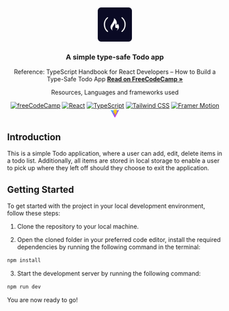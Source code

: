 <div id="top"></div>

<!-- PROJECT LOGO -->
<br />
<div align="center">
  <a href="https://www.freecodecamp.org/">
    <img src="./public/fcc.png" alt="Logo" width="80" height="80">
  </a>
<h3 align="center"> A simple type-safe Todo app</h3>
<p align="center">Reference: TypeScript Handbook for React Developers – How to Build a Type-Safe Todo App
<a href="https://www.freecodecamp.org/news/typescript-tutorial-for-react-developers"><strong>Read on FreeCodeCamp »</strong></a></p>

  <p align="center">
    Resources, Languages and frameworks used
  </p>

[![freeCodeCamp](https://img.shields.io/badge/-freeCodeCamp-brightgreen?logo=freeCodeCamp)](https://www.freecodecamp.org/)
[![React](https://img.shields.io/badge/-React-blue?logo=React)](https://reactjs.org/)
[![TypeScript](https://img.shields.io/badge/-TypeScript-6E36F6?logo=TypeScript&logoColor=white&color=black)](#)
[![Tailwind CSS](https://img.shields.io/badge/-Tailwind%20CSS-06B6D4?logo=Tailwind%20CSS&logoColor=black&color=white)](https://tailwindcss.com/)
[![Framer Motion](https://img.shields.io/badge/-Framer%20Motion-blue?logo=Framer)](https://www.framer.com/api/motion/)
[![Vitejs](Vitejs-logo.svg.png)](https://vitejs.dev/)

</div>

## Introduction

This is a simple Todo application, where a user can add, edit, delete items in a
todo list. Additionally, all items are stored in local storage to enable a user
to pick up where they left off should they choose to exit the application.

## Getting Started

To get started with the project in your local development environment, follow
these steps:

1. Clone the repository to your local machine.

2. Open the cloned folder in your preferred code editor, install the required
   dependencies by running the following command in the terminal:

```bash
npm install
```

3. Start the development server by running the following command:

```bash
npm run dev
```

You are now ready to go!
